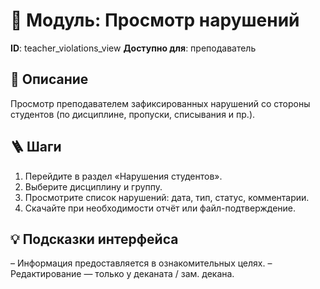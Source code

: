 # 📘 Модуль: Просмотр нарушений
**ID**: teacher_violations_view
**Доступно для**: преподаватель

## 📝 Описание
Просмотр преподавателем зафиксированных нарушений со стороны студентов (по дисциплине, пропуски, списывания и пр.).

## 🪜 Шаги
1. Перейдите в раздел «Нарушения студентов».
2. Выберите дисциплину и группу.
3. Просмотрите список нарушений: дата, тип, статус, комментарии.
4. Скачайте при необходимости отчёт или файл-подтверждение.

## 💡 Подсказки интерфейса
– Информация предоставляется в ознакомительных целях.
– Редактирование — только у деканата / зам. декана.

